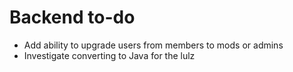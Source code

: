 # Backend to-do
* Add ability to upgrade users from members to mods or admins
* Investigate converting to Java for the lulz
